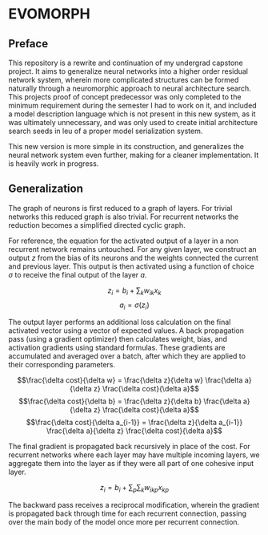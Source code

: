 # EVOMORPH

## Preface

This repository is a rewrite and continuation of my undergrad capstone project. It aims to generalize neural networks into a higher order residual network system, wherein more complicated structures can be formed naturally through a neuromorphic approach to neural architecture search. This projects proof of concept predecessor was only completed to the minimum requirement during the semester I had to work on it, and included a model description language which is not present in this new system, as it was ultimately unnecessary, and was only used to create initial architecture search seeds in leu of a proper model serialization system.

This new version is more simple in its construction, and generalizes the neural network system even further, making for a cleaner implementation. It is heavily work in progress.

## Generalization

The graph of neurons is first reduced to a graph of layers. For trivial networks this reduced graph is also trivial. For recurrent networks the reduction becomes a simplified directed cyclic graph.

For reference, the equation for the activated output of a layer in a non recurrent network remains untouched. For any given layer, we construct an output $z$ from the bias of its neurons and the weights connected the current and previous layer. This output is then activated using a function of choice $\sigma$ to receive the final output of the layer $a$.

$$z_{i} = b_{i} + \sum_{k} w_{ik}x_{k} $$
$$a_{i} = \sigma(z_{i})$$

The output layer performs an additional loss calculation on the final activated vector using a vector of expected values. A back propagation pass (using a gradient optimizer) then calculates weight, bias, and activation gradients using standard formulas. These gradients are accumulated and averaged over a batch, after which they are applied to their corresponding parameters.

$$\frac{\delta cost}{\delta w} = \frac{\delta z}{\delta w} \frac{\delta a}{\delta z} \frac{\delta cost}{\delta a}$$
$$\frac{\delta cost}{\delta b} = \frac{\delta z}{\delta b} \frac{\delta a}{\delta z} \frac{\delta cost}{\delta a}$$
$$\frac{\delta cost}{\delta a_{i-1}} = \frac{\delta z}{\delta a_{i-1}} \frac{\delta a}{\delta z} \frac{\delta cost}{\delta a}$$

The final gradient is propagated back recursively in place of the cost. For recurrent networks where each layer may have multiple incoming layers, we aggregate them into the layer as if they were all part of one cohesive input layer. 

$$z_{i} = b_{i} + \sum_{p}\sum_{k} w_{ikp}x_{kp} $$

The backward pass receives a reciprocal modification, wherein the gradient is propagated back through time for each recurrent connection, passing over the main body of the model once more per recurrent connection.
